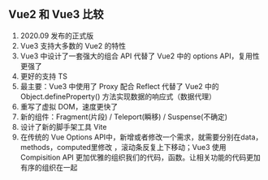 ## Vue2 和 Vue3 比较
1. 2020.09 发布的正式版
2. Vue3 支持大多数的 Vue2 的特性
3. Vue3 中设计了一套强大的组合 API 代替了 Vue2 中的 options API，复用性更强了
4. 更好的支持 TS
5. 最主要：Vue3 中使用了 Proxy 配合 Reflect 代替了 Vue2 中的 Object.defineProperty() 方法实现数据的响应式（数据代理）
6. 重写了虚拟 DOM，速度更快了
7. 新的组件：Fragment(片段) / Teleport(瞬移) / Suspense(不确定)
8. 设计了新的脚手架工具 Vite
9. 在传统的 Vue Options API中，新增或者修改一个需求，就需要分别在data，methods，computed里修改 ，滚动条反复上下移动；Vue3 使用 Compisition API 更加优雅的组织我们的代码，函数。让相关功能的代码更加有序的组织在一起